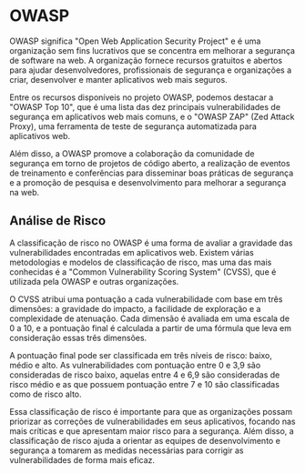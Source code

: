 # OWASP

OWASP significa "Open Web Application Security Project" e é uma organização sem fins lucrativos que se concentra em melhorar a segurança de software na web. A organização fornece recursos gratuitos e abertos para ajudar desenvolvedores, profissionais de segurança e organizações a criar, desenvolver e manter aplicativos web mais seguros.

Entre os recursos disponíveis no projeto OWASP, podemos destacar a "OWASP Top 10", que é uma lista das dez principais vulnerabilidades de segurança em aplicativos web mais comuns, e o "OWASP ZAP" (Zed Attack Proxy), uma ferramenta de teste de segurança automatizada para aplicativos web.

Além disso, a OWASP promove a colaboração da comunidade de segurança em torno de projetos de código aberto, a realização de eventos de treinamento e conferências para disseminar boas práticas de segurança e a promoção de pesquisa e desenvolvimento para melhorar a segurança na web.

## Análise de Risco

A classificação de risco no OWASP é uma forma de avaliar a gravidade das vulnerabilidades encontradas em aplicativos web. Existem várias metodologias e modelos de classificação de risco, mas uma das mais conhecidas é a "Common Vulnerability Scoring System" (CVSS), que é utilizada pela OWASP e outras organizações.

O CVSS atribui uma pontuação a cada vulnerabilidade com base em três dimensões: a gravidade do impacto, a facilidade de exploração e a complexidade de atenuação. Cada dimensão é avaliada em uma escala de 0 a 10, e a pontuação final é calculada a partir de uma fórmula que leva em consideração essas três dimensões.

A pontuação final pode ser classificada em três níveis de risco: baixo, médio e alto. As vulnerabilidades com pontuação entre 0 e 3,9 são consideradas de risco baixo, aquelas entre 4 e 6,9 são consideradas de risco médio e as que possuem pontuação entre 7 e 10 são classificadas como de risco alto.

Essa classificação de risco é importante para que as organizações possam priorizar as correções de vulnerabilidades em seus aplicativos, focando nas mais críticas e que apresentam maior risco para a segurança. Além disso, a classificação de risco ajuda a orientar as equipes de desenvolvimento e segurança a tomarem as medidas necessárias para corrigir as vulnerabilidades de forma mais eficaz.
